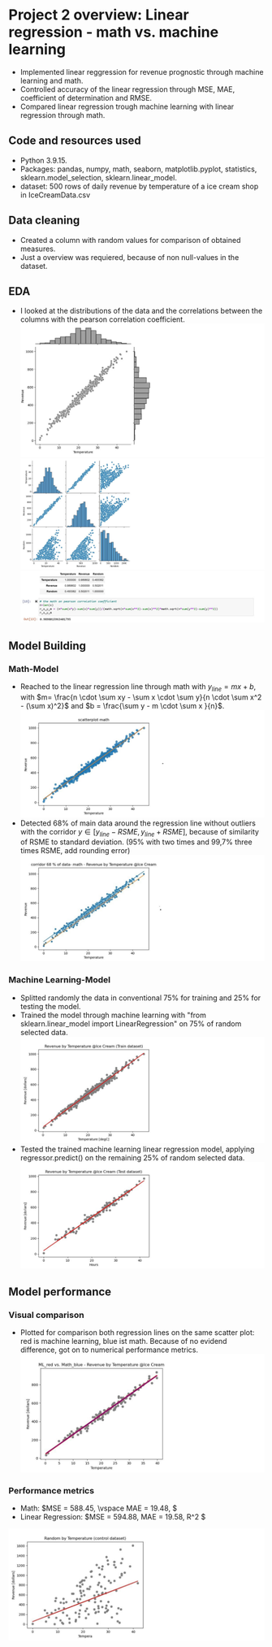 # Project 2 overview: Linear regression - math vs. machine learning
* Implemented linear reggression for revenue prognostic through machine learning and math.
* Controlled accuracy of the linear regression through MSE, MAE, coefficient of determination and RMSE.
* Compared linear regression trough machine learning with linear regression through math.

## Code and resources used
* Python 3.9.15.
* Packages: pandas, numpy, math, seaborn, matplotlib.pyplot, statistics, sklearn.model_selection, sklearn.linear_model.
* dataset: 500 rows of daily revenue by temperature of a ice cream shop in IceCreamData.csv

## Data cleaning
* Created a column with random values for comparison of obtained measures.
* Just a overview was requiered, because of non null-values in the dataset.
## EDA
* I looked at the distributions of the data and the correlations between the columns with the pearson correlation coefficient.
![](/images/scatterplot_with_Jointplot.jpg)
![](/images/scatterplot_with_pairplot.jpg)
![](/images/Pearson_coefficient.jpg)

## Model Building
### Math-Model
* Reached to the linear regression line through math with $y_{line}= mx+b$, with $m= \frac{n \cdot \sum xy - \sum x \cdot \sum y}{n \cdot \sum x^2 - (\sum x)^2}$ and $b = \frac{\sum y - m \cdot \sum x }{n}$.
![](/images/scatterplot_with_math_linear_regression.jpg)
* Detected 68% of main data around the regression line without outliers with the corridor $y\in [y_{line} - RSME, y_{line} + RSME]$, because of similarity of RSME to standard deviation. (95% with two times and 99,7% three times RSME, add rounding error)
![](/images/scatterplot_with_corridor_68_data_math.jpg)
### Machine Learning-Model
* Splitted randomly the data in conventional 75% for training and 25% for testing the model. 
* Trained the model through machine learning with "from sklearn.linear_model import LinearRegression" on 75% of random selected data.
![](/images/ML_scatterplot_train_data.jpg)
* Tested the trained machine learning linear regression model, applying regressor.predict() on the remaining 25% of random selected data.
![](/images/ML_scatterplot_test_data.jpg)
## Model performance
### Visual comparison
* Plotted for comparison both regression lines on the same scatter plot: red is machine learning, blue ist math. Because of no evidend difference, got on to numerical performance metrics.
![](/images/ML_red_vs_Math_blue_scatterplot.jpg)
### Performance metrics
* Math: $MSE = 588.45, \vspace MAE = 19.48, $
* Linear Regression: $MSE = 594.88, MAE = 19.58, R^2 $

![](/images/ML_scatterplot_random_data.jpg)

